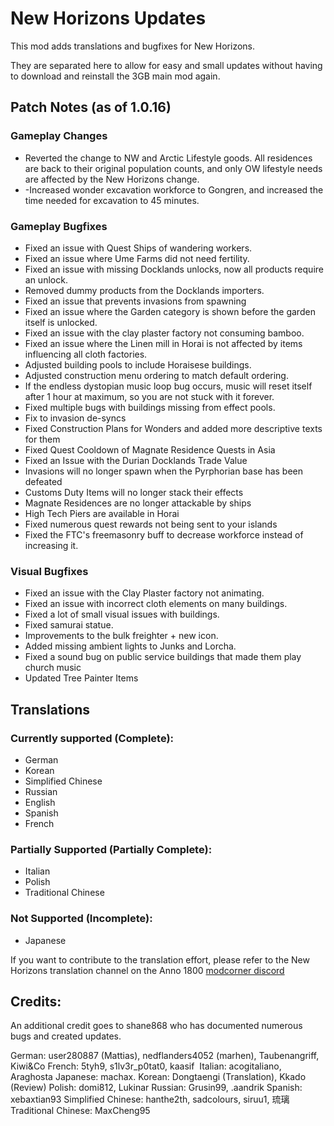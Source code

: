 # New Horizons Updates

This mod adds translations and bugfixes for New Horizons.

They are separated here to allow for easy and small updates without having to download and reinstall the 3GB main mod again. 

## Patch Notes (as of 1.0.16)

### Gameplay Changes
- Reverted the change to NW and Arctic Lifestyle goods. All residences are back to their original population counts, and only OW lifestyle needs are affected by the New Horizons change.
- -Increased wonder excavation workforce to Gongren, and increased the time needed for excavation to 45 minutes. 
### Gameplay Bugfixes
- Fixed an issue with Quest Ships of wandering workers.
- Fixed an issue where Ume Farms did not need fertility.
- Fixed an issue with missing Docklands unlocks, now all products require an unlock.
- Removed dummy products from the Docklands importers.
- Fixed an issue that prevents invasions from spawning
- Fixed an issue where the Garden category is shown before the garden itself is unlocked.
- Fixed an issue with the clay plaster factory not consuming bamboo.
- Fixed an issue where the Linen mill in Horai is not affected by items influencing all cloth factories. 
- Adjusted building pools to include Horaisese buildings.
- Adjusted construction menu ordering to match default ordering.
- If the endless dystopian music loop bug occurs, music will reset itself after 1 hour at maximum, so you are not stuck with it forever.
- Fixed multiple bugs with buildings missing from effect pools. 
- Fix to invasion de-syncs
- Fixed Construction Plans for Wonders and added more descriptive texts for them
- Fixed Quest Cooldown of Magnate Residence Quests in Asia
- Fixed an Issue with the Durian Docklands Trade Value
- Invasions will no longer spawn when the Pyrphorian base has been defeated
- Customs Duty Items will no longer stack their effects
- Magnate Residences are no longer attackable by ships
- High Tech Piers are available in Horai
- Fixed numerous quest rewards not being sent to your islands
- Fixed the FTC's freemasonry buff to decrease workforce instead of increasing it.

### Visual Bugfixes
- Fixed an issue with the Clay Plaster factory not animating.
- Fixed an issue with incorrect cloth elements on many buildings.
- Fixed a lot of small visual issues with buildings.
- Fixed samurai statue.
- Improvements to the bulk freighter + new icon.
- Added missing ambient lights to Junks and Lorcha.
- Fixed a sound bug on public service buildings that made them play church music
- Updated Tree Painter Items

## Translations 

### Currently supported (Complete):

- German
- Korean
- Simplified Chinese
- Russian
- English
- Spanish
- French

### Partially Supported (Partially Complete):

- Italian
- Polish
- Traditional Chinese

### Not Supported (Incomplete):

- Japanese

If you want to contribute to the translation effort, please refer to the New Horizons translation channel on the Anno 1800 [modcorner discord](https://discord.com/channels/578443209940926465/1333126525356212327)

## Credits: 

An additional credit goes to shane868 who has documented numerous bugs and created updates. 

German: user280887 (Mattias), nedflanders4052 (marhen), Taubenangriff, Kiwi&Co
French: 5tyh9, s1lv3r_p0tat0, kaasif 
Italian: acogitaliano, Araghosta
Japanese: machax.
Korean: Dongtaengi (Translation), Kkado (Review)
Polish: domi812, Lukinar
Russian: Grusin99, .aandrik
Spanish: xebaxtian93
Simplified Chinese: hanthe2th, sadcolours, siruu1, 琉璃
Traditional Chinese: MaxCheng95

